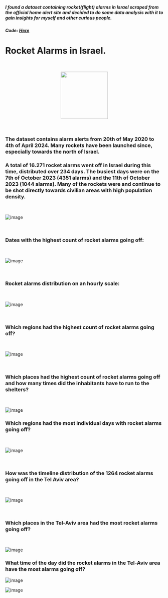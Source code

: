 ##### I found a dataset containing rocket(flight) alarms in Israel scraped from the official home alert site and decided to do some data analysis with it to gain insights for myself and other curious people. 
##### Code: [Here](https://github.com/ToriiX/miniprojects/blob/main/Rocketalarms_israel.ipynb)



# Rocket Alarms in Israel.

<br>


<p style="text-align: center;">
  <img src="https://github.com/user-attachments/assets/41a398ed-f914-46ee-acd2-1c02ab16b9a0" width="150" />
</p>

<br>

### The dataset contains alarm alerts from 20th of May 2020 to 4th of April 2024. Many rockets have been launched since, especially towards the north of Israel. 

### A total of 16.271 rocket alarms went off in Israel during this time, distributed over 234 days. The busiest days were on the 7th of October 2023 (4351 alarms) and the 11th of October 2023 (1044 alarms). Many of the rockets were and continue to be shot directly towards civilian areas with high population density.
<br>



![image](https://github.com/user-attachments/assets/833ec7fb-ae12-4b90-8cda-f2e37d94b256)



<br>


### Dates with the highest count of rocket alarms going off:

<br>


![image](https://github.com/user-attachments/assets/ffd6a309-b363-4aba-8ca4-3a70384aaa6b)




<br>

### Rocket alarms distribution on an hourly scale:

<br>

![image](https://github.com/user-attachments/assets/5af504b7-0779-4aa1-a5c4-9323a5e184fe)


<br>

### Which regions had the highest count of rocket alarms going off?

<br>

![image](https://github.com/user-attachments/assets/a0bc6e14-f23d-4b22-a12c-242d71710d9a)



<br>


### Which places had the highest count of rocket alarms going off and how many times did the inhabitants have to run to the shelters? 

<br>

![image](https://github.com/user-attachments/assets/6130a742-ad02-418c-a7fe-f51a2ed52dac)



### Which regions had the most individual days with rocket alarms going off?

<br>

![image](https://github.com/user-attachments/assets/6c1be8aa-4d39-44ce-953f-3a3652202f20)

<br>




### How was the timeline distribution of the 1264 rocket alarms going off in the Tel Aviv area?

<br>

![image](https://github.com/user-attachments/assets/fbb6fd05-f47d-49a6-95cc-7005afa4f5df)

<br>



### Which places in the Tel-Aviv area had the most rocket alarms going off?

<br>


![image](https://github.com/user-attachments/assets/af94887e-a471-473d-a122-19bd823977d8)



### What time of the day did the rocket alarms in the Tel-Aviv area have the most alarms going off?

![image](https://github.com/user-attachments/assets/12af8964-bd62-447a-b5e3-cd46e888278a)



![image](https://github.com/user-attachments/assets/5c1b8f88-1c6f-445f-adc0-935fe5e55210)








